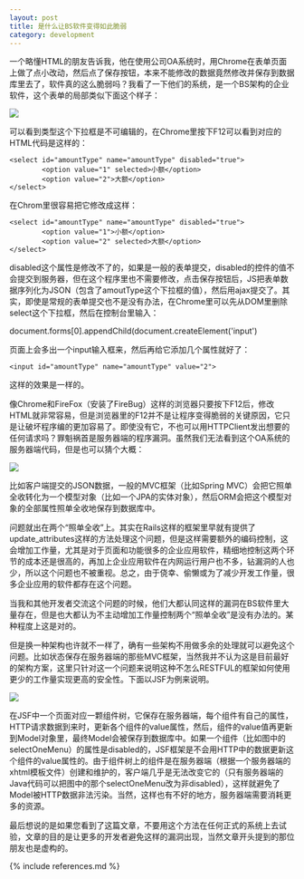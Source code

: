 ```yaml
---
layout: post
title: 是什么让BS软件变得如此脆弱
category: development
---
```


一个略懂HTML的朋友告诉我，他在使用公司OA系统时，用Chrome在表单页面上做了点小改动，然后点了保存按钮，本来不能修改的数据竟然修改并保存到数据库里去了，软件真的这么脆弱吗？我看了一下他们的系统，是一个BS架构的企业软件，这个表单的局部类似下面这个样子：

![](http://ww3.sinaimg.cn/mw690/67012a6cjw1dyuufkglnvj.jpg)

可以看到类型这个下拉框是不可编辑的，在Chrome里按下F12可以看到对应的HTML代码是这样的：

	<select id="amountType" name="amountType" disabled="true">
			<option value="1" selected>小额</option>
			<option value="2">大额</option>
	</select>

在Chrom里很容易把它修改成这样：

	<select id="amountType" name="amountType" disabled="true">
			<option value="1">小额</option>
			<option value="2" selected>大额</option>
	</select>

disabled这个属性是修改不了的，如果是一般的表单提交，disabled的控件的值不会提交到服务器，但在这个程序里也不需要修改，点击保存按钮后，JS把表单数据序列化为JSON（包含了amoutType这个下拉框的值），然后用ajax提交了。其实，即使是常规的表单提交也不是没有办法，在Chrome里可以先从DOM里删除select这个下拉框，然后在控制台里输入：

  document.forms[0].appendChild(document.createElement('input')

页面上会多出一个input输入框来，然后再给它添加几个属性就好了：

	<input id="amountType" name="amountType" value="2">

这样的效果是一样的。

像Chrome和FireFox（安装了FireBug）这样的浏览器只要按下F12后，修改HTML就非常容易，但是浏览器里的F12并不是让程序变得脆弱的关键原因，它只是让破坏程序编的更加容易了。即使没有它，不也可以用HTTPClient发出想要的任何请求吗？罪魁祸首是服务器端的程序漏洞。虽然我们无法看到这个OA系统的服务器端代码，但是也可以猜个大概：

![](http://ww2.sinaimg.cn/mw690/67012a6cjw1dyuw7ven51j.jpg)

比如客户端提交的JSON数据，一般的MVC框架（比如Spring MVC）会把它照单全收转化为一个模型对象（比如一个JPA的实体对象），然后ORM会把这个模型对象的全部属性照单全收地保存到数据库中。

问题就出在两个“照单全收”上。其实在Rails这样的框架里早就有提供了update_attributes这样的方法处理这个问题，但是这样需要额外的编码控制，这会增加工作量，尤其是对于页面和功能很多的企业应用软件，精细地控制这两个环节的成本还是很高的，再加上企业应用软件在内网运行用户也不多，钻漏洞的人也少，所以这个问题也不被重视。总之，由于侥幸、偷懒或为了减少开发工作量，很多企业应用的软件都存在这个问题。

当我和其他开发者交流这个问题的时候，他们大都认同这样的漏洞在BS软件里大量存在，但是也大都认为不主动增加工作量控制两个“照单全收”是没有办法的。某种程度上这是对的。

但是换一种架构也许就不一样了，确有一些架构不用做多余的处理就可以避免这个问题。比如状态保存在服务器端的那些MVC框架，当然我并不认为这是目前最好的架构方案，这里只针对这一个问题来说明这种不怎么RESTFUL的框架如何使用更少的工作量实现更高的安全性。下面以JSF为例来说明。

![](http://ww2.sinaimg.cn/mw690/67012a6cjw1dyuxa850rzj.jpg)

在JSF中一个页面对应一颗组件树，它保存在服务器端，每个组件有自己的属性，HTTP请求数据到来时，更新各个组件的value属性，然后，组件的value值再更新到Model对象里，最终Model会被保存到数据库中。如果一个组件（比如图中的selectOneMenu）的属性是disabled的，JSF框架是不会用HTTP中的数据更新这个组件的value属性的。由于组件树上的组件是在服务器端（根据一个服务器端的xhtml模板文件）创建和维护的，客户端几乎是无法改变它的（只有服务器端的Java代码可以把图中的那个selectOneMenu改为非disabled），这样就避免了Model被HTTP数据非法污染。当然，这样也有不好的地方，服务器端需要消耗更多的资源。

最后想说的是如果您看到了这篇文章，不要用这个方法在任何正式的系统上去试验，文章的目的是让更多的开发者避免这样的漏洞出现，当然文章开头提到的那位朋友也是虚构的。

{% include references.md %}
